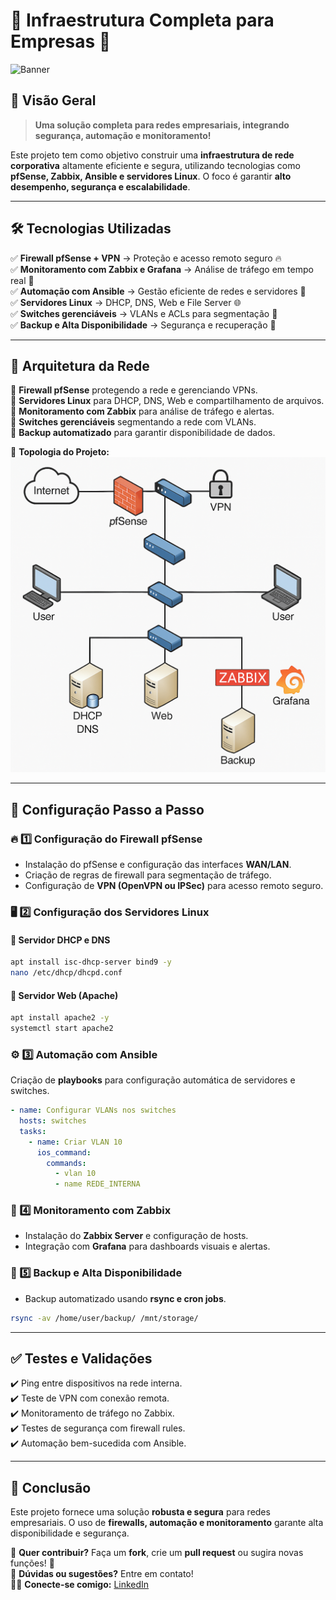 # 🏢 Infraestrutura Completa para Empresas 🚀

![Banner](banner.png)

## 📌 Visão Geral
> **Uma solução completa para redes empresariais, integrando segurança, automação e monitoramento!**

Este projeto tem como objetivo construir uma **infraestrutura de rede corporativa** altamente eficiente e segura, utilizando tecnologias como **pfSense, Zabbix, Ansible e servidores Linux**. O foco é garantir **alto desempenho, segurança e escalabilidade**.

---

## 🛠️ Tecnologias Utilizadas
✅ **Firewall pfSense + VPN** → Proteção e acesso remoto seguro 🔥  
✅ **Monitoramento com Zabbix e Grafana** → Análise de tráfego em tempo real 📡  
✅ **Automação com Ansible** → Gestão eficiente de redes e servidores 🤖  
✅ **Servidores Linux** → DHCP, DNS, Web e File Server 🌐  
✅ **Switches gerenciáveis** → VLANs e ACLs para segmentação 🏢  
✅ **Backup e Alta Disponibilidade** → Segurança e recuperação 💾  

---

## 📜 Arquitetura da Rede
🔹 **Firewall pfSense** protegendo a rede e gerenciando VPNs.  
🔹 **Servidores Linux** para DHCP, DNS, Web e compartilhamento de arquivos.  
🔹 **Monitoramento com Zabbix** para análise de tráfego e alertas.  
🔹 **Switches gerenciáveis** segmentando a rede com VLANs.  
🔹 **Backup automatizado** para garantir disponibilidade de dados.  

📌 **Topologia do Projeto:**  
![Topologia da Rede](image.png)

---

## 🚀 Configuração Passo a Passo

### 🔥 1️⃣ Configuração do Firewall pfSense
- Instalação do pfSense e configuração das interfaces **WAN/LAN**.
- Criação de regras de firewall para segmentação de tráfego.
- Configuração de **VPN (OpenVPN ou IPSec)** para acesso remoto seguro.

### 🖥️ 2️⃣ Configuração dos Servidores Linux
#### 🔹 Servidor DHCP e DNS
```bash
apt install isc-dhcp-server bind9 -y
nano /etc/dhcp/dhcpd.conf
```

#### 🔹 Servidor Web (Apache)
```bash
apt install apache2 -y
systemctl start apache2
```

### ⚙️ 3️⃣ Automação com Ansible
Criação de **playbooks** para configuração automática de servidores e switches.
```yaml
- name: Configurar VLANs nos switches
  hosts: switches
  tasks:
    - name: Criar VLAN 10
      ios_command:
        commands:
          - vlan 10
          - name REDE_INTERNA
```

### 📡 4️⃣ Monitoramento com Zabbix
- Instalação do **Zabbix Server** e configuração de hosts.
- Integração com **Grafana** para dashboards visuais e alertas.

### 💾 5️⃣ Backup e Alta Disponibilidade
- Backup automatizado usando **rsync e cron jobs**.
```bash
rsync -av /home/user/backup/ /mnt/storage/
```

---

## ✅ Testes e Validações
✔️ Ping entre dispositivos na rede interna.  
✔️ Teste de VPN com conexão remota.  
✔️ Monitoramento de tráfego no Zabbix.  
✔️ Testes de segurança com firewall rules.  
✔️ Automação bem-sucedida com Ansible.

---

## 📜 Conclusão
Este projeto fornece uma solução **robusta e segura** para redes empresariais. O uso de **firewalls, automação e monitoramento** garante alta disponibilidade e segurança.

🔗 **Quer contribuir?** Faça um **fork**, crie um **pull request** ou sugira novas funções! 🚀  
📩 **Dúvidas ou sugestões?** Entre em contato!  
👨‍💻 **Conecte-se comigo:** [LinkedIn](https://www.linkedin.com/in/kaua7k/)
